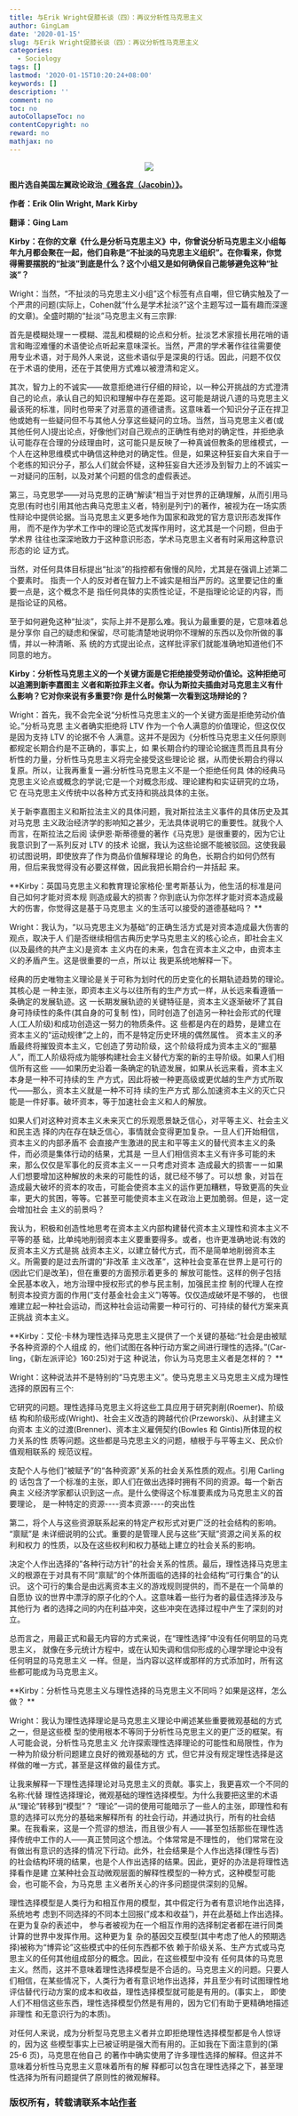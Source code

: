 ```yaml
---
title: 与Erik Wright促膝长谈（四）：再议分析性马克思主义
author: GingLam
date: '2020-01-15'
slug: 与Erik Wright促膝长谈（四）：再议分析性马克思主义
categories:
  - Sociology
tags: []
lastmod: '2020-01-15T10:20:24+08:00'
keywords: []
description: ''
comment: no
toc: no
autoCollapseToc: no
contentCopyright: no
reward: no
mathjax: no
---
```

<div align=center><img src="https://raw.githubusercontent.com/GingLam/Storage/master/7089921779_911c4c1090_h.jpg"></div>
<div align=center>
</div>

**图片选自美国左翼政论政治[《雅各宾（Jacobin）》](https://www.jacobinmag.com/2019/01/erik-olin-wright-socialism-ideas-higher-education)。**

**作者：Erik Olin Wright, Mark Kirby**

**翻译：Ging Lam**

**Kirby：在你的文章《什么是分析马克思主义》中，你曾说分析马克思主义小组每年九月都会聚在一起，他们自称是“不扯淡的马克思主义组织”。在你看来，你觉得需要摆脱的“扯淡”到底是什么？这个小组又是如何确保自己能够避免这种“扯淡”？**

Wright：当然，“不扯淡的马克思主义小组”这个标签有点自嘲，但它确实触及了一个严肃的问题(实际上，Cohen就“什么是学术扯淡?”这个主题写过一篇有趣而深邃的文章)。全盛时期的“扯淡”马克思主义有三宗罪: 

<!--more-->

首先是模糊处理ーー模糊、混乱和模糊的论点和分析。扯淡艺术家擅长用花哨的语
言和晦涩难懂的术语使论点听起来意味深长。当然，严肃的学术著作往往需要使
用专业术语，对于局外人来说，这些术语似乎是深奥的行话。因此，问题不仅仅
在于术语的使用，还在于其使用方式难以被澄清和定义。

其次，智力上的不诚实——故意拒绝进行仔细的辩论，以一种公开挑战的方式澄清
自己的论点，承认自己的知识和理解中存在差距。这可能是胡说八道的马克思主义
最该死的标准，同时也带来了对恶意的道德谴责。这意味着一个知识分子正在捍卫
他或她有一些疑问但不与其他人分享这些疑问的立场。当然，当马克思主义者(或
其他任何人)提出论点，好像他们对自己观点的正确性有绝对的确定性，并拒绝承
认可能存在合理的分歧理由时，这可能只是反映了一种真诚但教条的思维模式，一
个人在这种思维模式中确信这种绝对的确定性。但是，如果这种狂妄自大来自于一
个老练的知识分子，那么人们就会怀疑，这种狂妄自大还涉及到智力上的不诚实ー
ー对疑问的压制，以及对某个问题的信念的虚假表述。 

第三，马克思学——对马克思的正确“解读”相当于对世界的正确理解，从而引用马
克思(有时也引用其他古典马克思主义者，特别是列宁)的著作，被视为在一场实质
性辩论中提供论据。当马克思主义更多地作为国家和政党的官方意识形态发挥作用，
而不是作为学术工作中的理论范式发挥作用时，这尤其是一个问题，但由于学术界
往往也深深地致力于这种意识形态，学术马克思主义者有时采用这种意识形态的论
证方式。 

当然，对任何具体目标提出“扯淡”的指控都有傲慢的风险，尤其是在强调上述第二个要素时。
指责一个人的反对者在智力上不诚实是相当严厉的。这里要记住的重要一点是，这个概念不是
指任何具体的实质性论证，不是指理论论证的内容，而是指论证的风格。 

至于如何避免这种“扯淡”，实际上并不是那么难。我认为最重要的是，它意味着总是分享你
自己的疑虑和保留，尽可能清楚地说明你不理解的东西以及你所做的事情，并以一种清晰、系
统的方式提出论点，这样批评家们就能准确地知道他们不同意的地方。 

**Kirby：分析性马克思主义的一个关键方面是它拒绝接受劳动价值论。这种拒绝可以追溯到新李嘉图主
义者和斯拉菲主义者。你认为斯拉夫插曲对马克思主义有什么影响？它对你来说有多重要?你
是什么时候第一次看到这场辩论的？**

Wright：首先，我不会完全说“分析性马克思主义的一个关键方面是拒绝劳动价值论。”分析马克思
主义者确实拒绝将 LTV 作为一个令人满意的价值理论，但这仅仅是因为支持 LTV 的论据不令
人满意。这并不是因为《分析性马克思主义任何原则都规定长期合约是不正确的，事实上，如
果长期合约的理论论据连贯而且具有分析性的力量，分析性马克思主义将完全接受这些理论论
据，从而使长期合约得以复原。所以，让我再重复一遍:分析性马克思主义不是一个拒绝任何具
体的经典马克思主义论点或概念的学说;它是一个对概念形成、理论建构和实证研究的立场，它
在马克思主义传统中以各种方式支持和挑战具体的主张。 

关于新李嘉图主义和斯拉法主义的具体问题，我对斯拉法主义事件的具体历史及其对马克思
主义政治经济学的影响知之甚少，无法具体说明它的重要性。就我个人而言，在斯拉法之后阅
读伊恩·斯蒂德曼的著作《马克思》是很重要的，因为它让我意识到了一系列反对 LTV 的技术
论据，我认为这些论据不能被驳回。这使我最初试图说明，即使放弃了作为商品价值解释理论
的角色，长期合约如何仍然有用，但后来我觉得没有必要这样做，因此我把长期合约一并括起
来。 

**Kirby：英国马克思主义和教育理论家格伦·里考斯基认为，他生活的标准是问自己如何才能对资本规
则造成最大的损害？你到底认为你怎样才能对资本造成最大的伤害，你觉得这是基于马克思主
义的生活可以接受的道德基础吗？ **

Wright：我认为，“以马克思主义为基础”的正确生活方式是对资本造成最大伤害的观点，取决于人
们是否继续相信古典历史学马克思主义的核心论点，即社会主义(以及最终的共产主义)是资本
主义内在的未来，包含在资本主义之中，由资本主义的矛盾产生。这是很重要的一点，所以让
我更系统地解释一下。 

经典的历史唯物主义理论是关于可称为划时代的历史变化的长期轨迹趋势的理论。其核心是
一种主张，即资本主义与以往所有的生产方式一样，从长远来看遵循一条确定的发展轨迹。这
一长期发展轨迹的关键特征是，资本主义逐渐破坏了其自身可持续性的条件(其自身的可复制
性)，同时创造了创造另一种社会形式的代理人(工人阶级)和成功创造这一努力的物质条件。这
些都是内在的趋势，是建立在资本主义的“运动规律”之上的，而不是特定历史环境的偶然属性。
资本主义的矛盾最终将摧毁资本主义，它创造了劳动阶级，这个阶级将成为资本主义的“掘墓
人”，而工人阶级将成为能够构建社会主义替代方案的新的主导阶级。如果人们相信所有这些
——如果历史沿着一条确定的轨迹发展，如果从长远来看，资本主义本身是一种不可持续的生
产方式，因此将被一种更高级或更优越的生产方式所取代——那么，资本主义就是一种不可持
续的生产方式 那么加速资本主义的灭亡只能是一件好事。破坏资本，等于加速社会主义和人的解放。 

如果人们对这种对资本主义未来灭亡的乐观愿景缺乏信心，对平等主义、社会主义和民主选
择的内在存在缺乏信心，事情就会变得更加复杂。一旦人们开始相信，资本主义的内部矛盾不
会直接产生激进的民主和平等主义的替代资本主义的条件，而必须是集体行动的结果，尤其是
一旦人们相信资本主义有许多可能的未来，那么仅仅是军事化的反资本主义ーー只考虑对资本
造成最大的损害ーー如果人们想要增加这种解放的未来的可能性的话，就已经不够了。可以想
象，对旨在造成最大破坏的资本的攻击，可能会使资本主义的运作更加糟糕，导致更高的失业
率，更大的贫困，等等。它甚至可能使资本主义在政治上更加脆弱。但是，这一定会增加社会
主义的前景吗？ 

我认为，积极和创造性地思考在资本主义内部构建替代资本主义理性和资本主义不平等的基
础，比单纯地削弱资本主义要重要得多。或者，也许更准确地说:有效的反资本主义方式是挑
战资本主义，以建立替代方式，而不是简单地削弱资本主义。所需要的是过去所谓的”非改革
主义改革”，这种社会变革在世界上是可行的(因此它们是改革)，但在重要的方面预示着更多的
解放可能性。这样的例子包括全民基本收入，地方治理中授权形式的参与民主制，加强民主控
制的代理人在控制资本投资方面的作用(“支付基金社会主义”)等等。仅仅造成破坏是不够的，
也很难建立起一种社会运动，而这种社会运动需要一种可行的、可持续的替代方案来真正挑战
资本主义。 

**Kirby：艾伦·卡林为理性选择马克思主义提供了一个关键的基础:“社会是由被赋予各种资源的个人组成
的，他们试图在各种行动方案之间进行理性的选择。”(Car-ling，《新左派评论》160:25)对于这
种说法，你认为马克思主义者是怎样的？ **

Wright：这种说法并不是特别的“马克思主义”。使马克思主义马克思主义成为理性选择的原因有三个: 

它研究的问题。理性选择马克思主义将这些工具应用于研究剥削(Roemer)、阶级结
构和阶级形成(Wright)、社会主义改造的跨越代价(Przeworski)、从封建主义向资本
主义的过渡(Brenner)、资本主义雇佣契约(Bowles 和 Gintis)所体现的权力关系的性
质等问题。这些都是马克思主义的问题，植根于与平等主义、民众价值观相联系的
规范议程。 

支配个人与他们“被赋予”的“各种资源”关系的社会关系性质的观点。引用 Carling 的
话包含了一个标准的主张，即人们在做出选择时拥有不同的资源。每一个新古典主
义经济学家都认识到这一点。是什么使得这个标准要素成为马克思主义的首要理论，
 是一种特定的资源----资本资源----的突出性
 
 第二，将个人与这些资源联系起来的特定产权形式对更广泛的社会结构的影响。
“禀赋”是 未详细说明的公式。重要的是管理人民与这些”天赋”资源之间关系的权利和权力
的性质，以及在这些权利和权力基础上建立的社会关系的影响。 

决定个人作出选择的”各种行动方针”的社会关系的性质。最后，理性选择马克思主
义的根源在于对具有不同“禀赋”的个体所面临的选择的社会结构“可行集合”的认识。
这个可行的集合是由远离资本主义的游戏规则提供的，而不是在一个简单的自愿协
议的世界中漂浮的原子化的个人。这意味着一些行为者的最佳选择涉及与其他行为
者的选择之间的内在利益冲突，这些冲突在选择过程中产生了深刻的对立。 

总而言之，用最正式和最无内容的方式来说，在“理性选择”中没有任何明显的马克思主义，
就像在多元统计方程中，或在认知失调和信仰形成的心理学理论中没有任何明显的马克思主义
一样。但是，当内容以这样或那样的方式添加时，所有这些都可能成为马克思主义。

**Kirby：分析性马克思主义与理性选择的马克思主义不同吗？如果是这样，怎么做？ **

Wright：我认为理性选择理论是马克思主义理论中阐述某些重要微观基础的方式之一，但是这些模
型的使用根本不等同于分析性马克思主义的更广泛的框架。有人可能会说，分析性马克思主义
允许探索理性选择理论的可能性和局限性，作为一种为阶级分析问题建立良好的微观基础的方
式，但它并没有规定理性选择是这样做的唯一方式，甚至是这样做的最佳方式。

让我来解释一下理性选择理论对马克思主义的贡献。事实上，我更喜欢一个不同的名称:代替
理性选择理论，微观基础的理性选择模型。为什么我要把这里的术语从“理论”转移到“模型”？
“理论”一词的使用可能暗示了一些人的主张，即理性和有意的选择可以充分的基础来解释所有
的社会行动，并通过执行，所有的社会结果。在我看来，这是一个荒谬的想法，而且很少有人
——甚至包括那些在理性选择传统中工作的人——真正赞同这个想法。个体常常是不理性的，
他们常常在没有做出有意识的选择的情况下行动。此外，社会结果是个人作出选择(理性与否)
的社会结构环境的结果，也是个人作出选择的结果。因此，更好的办法是将理性选择看作是建
立某种社会互动微观层面的解释性模型的一种方式，这种模型可能会，也可能不会，为马克思
主义者所关心的许多问题提供深刻的见解。 

理性选择模型是人类行为和相互作用的模型，其中假定行为者有意识地作出选择，系统地考
虑到不同选择的不同本土回报(”成本和收益”)，并在此基础上作出选择。在更为复杂的表述中，
参与者被视为在一个相互作用的选择制定者都在进行同类计算的世界中发挥作用。这种更为复
杂的基因交互模型(其中考虑了他人的预期选择)被称为“博弈论”这些模式中的任何东西都不依
赖于阶级关系、生产方式或马克思主义的任何其他组成部分的概念。因此，在这些模型中没有
任何具体的马克思主义。然而，这并不意味着理性选择模型是不合适的。马克思主义的问题。只要人们相信，在某些情况下，人类行为者有意识地作出选择，并且至少有时试图理性地评估替代行动方案的成本和收益，理性选择模型就可能是有用的。(事实上，
即使人们不相信这些东西，理性选择模型仍然是有用的，因为它们有助于更精确地描述非理性
和无意识行为的本质)。 

对任何人来说，成为分析型马克思主义者并立即拒绝理性选择模型都是令人惊讶的，因为这
些模型事实上已被证明是强大而有用的。正如我在下面注意到的(第 25-6 页)，马克思在他自己
的著作中确实使用了许多理性选择的解释。但这并不意味着分析性马克思主义意味着所有的解
释都可以包含在理性选择之下，甚至理性选择为所有问题提供了原则性的微观解释。

### 版权所有，转载请联系本站[作者](mailto:linj83@mail2.sysu.edu.cn)
